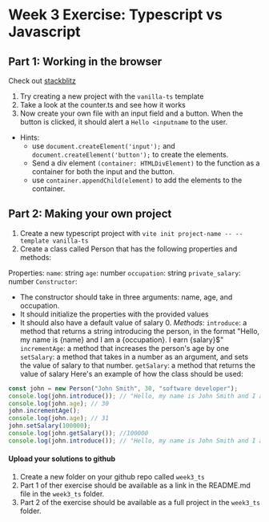 # Week 3 Exercise: Typescript vs Javascript
## Part 1: Working in the browser
Check out [stackblitz](https://blog.stackblitz.com/posts/vite-new-templates/)
1. Try creating a new project with the `vanilla-ts` template
2. Take a look at the counter.ts and see how it works
3. Now create your own file with an input field and a button. When the button is clicked, it should alert a `Hello <inputname` to the user.
  - Hints: 
    - use `document.createElement('input');` and `document.createElement('button');` to create the elements.
    - Send a div element `(container: HTMLDivElement)` to the function as a container for both the input and the button.
    - use `container.appendChild(element)` to add the elements to the container.

## Part 2: Making your own project
1. Create a new typescript project with `vite init project-name -- --template vanilla-ts`
2. Create a class called Person that has the following properties and methods:

Properties:
`name`: string
`age`: number
`occupation`: string
`private_salary`: number
`Constructor`:
- The constructor should take in three arguments: name, age, and occupation.
- It should initialize the properties with the provided values
- It should also have a default value of salary 0.
*Methods*:
`introduce`: a method that returns a string introducing the person, in the format "Hello, my name is {name} and I am a {occupation}. I earn {salary}$"
`incrementAge`: a method that increases the person's age by one
`setSalary`: a method that takes in a number as an argument, and sets the value of salary to that number.
`getSalary`: a method that returns the value of salary
Here's an example of how the class should be used:

```typescript
const john = new Person("John Smith", 30, "software developer");
console.log(john.introduce()); // "Hello, my name is John Smith and I am a software developer. I earn 0$"
console.log(john.age); // 30
john.incrementAge();
console.log(john.age); // 31
john.setSalary(100000);
console.log(john.getSalary()); //100000
console.log(john.introduce()); // "Hello, my name is John Smith and I am a software developer. I earn 100000$"
```

#### Upload your solutions to github 
1. Create a new folder on your github repo called `week3_ts`
2. Part 1 of ther exercise should be available as a link in the README.md file in the `week3_ts` folder.
3. Part 2 of the exercise should be available as a full project in the `week3_ts` folder.

